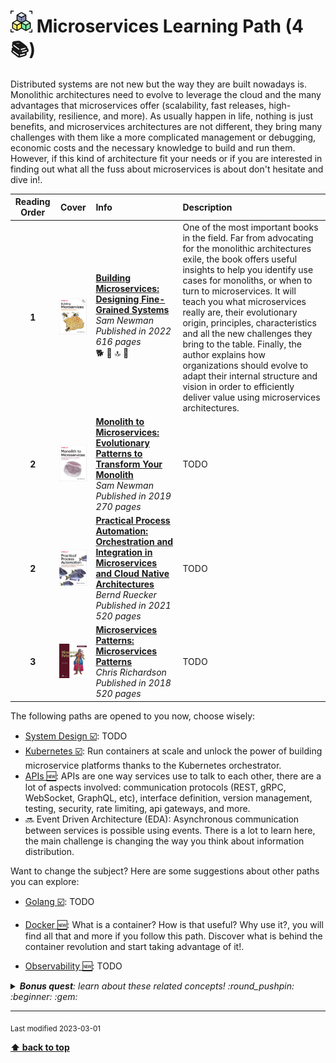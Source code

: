 [//]: # (Auto generated file from templates)

# <img height="35" src="/assets/paths/icons/microservices.png" alt="microservices" title="Microservices"/> Microservices Learning Path (4 :books:)

Distributed systems are not new but the way they are built nowadays is. Monolithic architectures need to evolve to leverage the cloud and the many advantages that microservices offer (scalability, fast releases, high-availability, resilience, and more). As usually happen in life, nothing is just benefits, and microservices architectures are not different, they bring many challenges with them like a more complicated management or debugging, economic costs and the necessary knowledge to build and run them. However, if this kind of architecture fit your needs or if you are interested in finding out what all the fuss about microservices is about don't hesitate and dive in!.

| Reading Order | Cover | Info | Description |
| :---: | :---: | :--- | :--- |
| **1** | ![img](/assets/books/covers/building-microservices.jpeg) | [**Building Microservices: Designing Fine-Grained Systems**](https://learning.oreilly.com/library/view/-/9781492034018/) <br> *Sam Newman* <br> *Published in 2022* <br> *616 pages* <br> :dog2: :green_book: :top: :bookmark: | One of the most important books in the field. Far from advocating for the monolithic architectures exile, the book offers useful insights to help you identify use cases for monoliths, or when to turn to microservices. It will teach you what microservices really are, their evolutionary origin, principles, characteristics and all the new challenges they bring to the table. Finally, the author explains how organizations should evolve to adapt their internal structure and vision in order to efficiently deliver value using microservices architectures. |
| **2** | ![img](/assets/books/covers/monolith-to-microservices.jpeg) | [**Monolith to Microservices: Evolutionary Patterns to Transform Your Monolith**](https://learning.oreilly.com/library/view/-/9781492047834/) <br> *Sam Newman* <br> *Published in 2019* <br> *270 pages* <br>  | TODO |
| **2** | ![img](/assets/books/covers/practical-process-automation.jpeg) | [**Practical Process Automation: Orchestration and Integration in Microservices and Cloud Native Architectures**](https://learning.oreilly.com/library/view/-/9781492061441/) <br> *Bernd Ruecker* <br> *Published in 2021* <br> *520 pages* <br>  | TODO |
| **3** | ![img](/assets/books/covers/microservices-patterns.jpeg) | [**Microservices Patterns: Microservices Patterns**](https://learning.oreilly.com/library/view/-/9781617294549/) <br> *Chris Richardson* <br> *Published in 2018* <br> *520 pages* <br>  | TODO |

The following paths are opened to you now, choose wisely:

- [System Design :ballot_box_with_check:](/content/paths/system-design.md): TODO
- [Kubernetes :ballot_box_with_check:](/content/paths/kubernetes.md): Run containers at scale and unlock the power of building microservice platforms thanks to the Kubernetes orchestrator.
- [APIs :new:](/content/paths/apis.md): APIs are one way services use to talk to each other, there are a lot of aspects involved: communication protocols (REST, gRPC, WebSocket, GraphQL, etc), interface definition, version management, testing, security, rate limiting, api gateways, and more.
- :soon: Event Driven Architecture (EDA): Asynchronous communication between services is possible using events. There is a lot to learn here, the main challenge is changing the way you think about information distribution.


Want to change the subject? Here are some suggestions about other paths you can explore:

- [Golang :ballot_box_with_check:](/content/paths/golang.md): TODO

- [Docker :new:](/content/paths/docker.md): What is a container? How is that useful? Why use it?, you will find all that and more if you follow this path. Discover what is behind the container revolution and start taking advantage of it!.

- [Observability :new:](/content/paths/observability.md): TODO


<details><summary><i><b>Bonus quest</b>: learn about these related concepts! :round_pushpin: :beginner: :gem: </i></summary>
<p>

<sub>#distributed-systems #architecture #scalability #resilience #observability #kubernetes #lambda #faas</sub>

</p>
</details>

---
<sub>Last modified 2023-03-01</sub>

[**⬆ back to top**](#microservices-learning-path)
